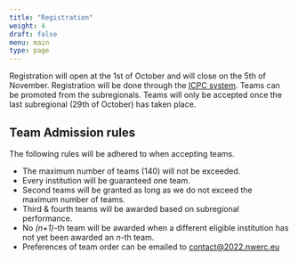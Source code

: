 ```yaml
---
title: "Registration"
weight: 4
draft: false
menu: main
type: page
---
```



Registration will open at the 1st of October and will close on the 5th of November. Registration will be done through
the [ICPC system](https://icpc.global/regionals/finder/northwestern-europe-2022).
Teams can be promoted from the subregionals.
Teams will only be accepted once the last subregional (29th of October) has taken place.

## Team Admission rules

The following rules will be adhered to when accepting teams.

* The maximum number of teams (140) will not be exceeded.
* Every institution will be guaranteed one team.
* Second teams will be granted as long as we do not exceed the maximum number of teams.
* Third & fourth teams will be awarded based on subregional performance.
* No *(n+1)*-th team will be awarded when a different eligible institution has not yet been awarded an *n*-th team.
* Preferences of team order can be emailed to contact@2022.nwerc.eu
